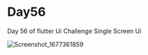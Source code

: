 # Day56

Day 56 of flutter Ui Challenge 
Single Screen Ui

![Screenshot_1677361859](https://user-images.githubusercontent.com/66890167/221381203-49fdc00e-9c3f-499e-b785-a57e942f4c5a.png)
